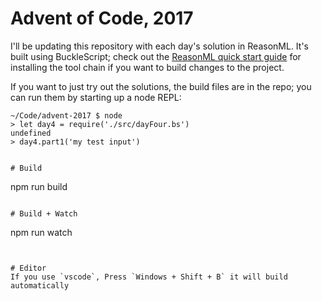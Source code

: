 # Advent of Code, 2017

I'll be updating this repository with each day's solution in ReasonML.
It's built using BuckleScript; check out the [ReasonML quick start guide](https://reasonml.github.io/guide/javascript/quickstart) for installing the tool chain if you want to build changes to the project.

If you want to just try out the solutions, the build files are in the repo; you can run them by starting up a node REPL:

```
~/Code/advent-2017 $ node
> let day4 = require('./src/dayFour.bs')
undefined
> day4.part1('my test input')
```



```

# Build
```
npm run build
```

# Build + Watch

```
npm run watch
```


# Editor
If you use `vscode`, Press `Windows + Shift + B` it will build automatically
